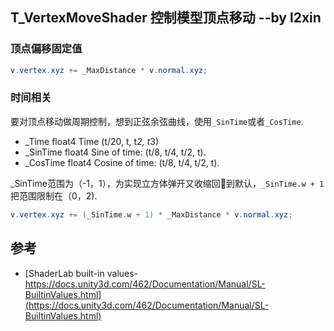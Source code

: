 ## T_VertexMoveShader 控制模型顶点移动 --by l2xin


### 顶点偏移固定值
``` GLSL
v.vertex.xyz += _MaxDistance * v.normal.xyz;
```


### 时间相关
要对顶点移动做周期控制，想到正弦余弦曲线，使用`_SinTime`或者`_CosTime`.

* _Time  float4  Time (t/20, t, t*2, t*3)
* _SinTime  float4  Sine of time: (t/8, t/4, t/2, t).
* _CosTime  float4  Cosine of time: (t/8, t/4, t/2, t).

_SinTime范围为（-1，1），为实现立方体弹开又收缩回到默认，`_SinTime.w + 1`把范围限制在（0，2).
``` glsl
v.vertex.xyz += (_SinTime.w + 1) * _MaxDistance * v.normal.xyz;
```

## 参考

* [ShaderLab built-in values-https://docs.unity3d.com/462/Documentation/Manual/SL-BuiltinValues.html](https://docs.unity3d.com/462/Documentation/Manual/SL-BuiltinValues.html)
